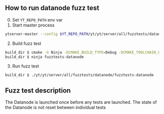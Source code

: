 ## How to run datanode fuzz test

0. Set `YT_REPO_PATH` env var
1. Start master process
```bash
ytserver-master --config $YT_REPO_PATH/yt/yt/server/all/fuzztests/datanode/master.yson
```
2. Build fuzz test
```bash
build_dir $ cmake -G Ninja -DCMAKE_BUILD_TYPE=Debug -DCMAKE_TOOLCHAIN_FILE=$YT_REPO_PATH/ytsaurus/clang.toolchain $YT_REPO_PATH/ytsaurus
build_dir $ ninja fuzztests-datanode
```
3. Run fuzz test
```bash
build_dir $ ./yt/yt/server/all/fuzztests/datanode/fuzztests-datanode
```

## Fuzz test description

The Datanode is launched once before any tests are launched. The state of the Datanode is not reset between individual tests
